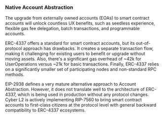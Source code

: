 ### **Native Account Abstraction**

The upgrade from externally owned accounts (EOAs) to smart contract accounts will unlock countless UX benefits, such as seedless experience, flexible gas fee delegation, batch transactions, and programmable accounts.

ERC-4337 offers a standard for smart contract accounts, but its out-of-protocol approach has drawbacks. It creates a separate transaction flow, making it challenging for existing users to benefit or upgrade without moving assets. Also, there's a significant gas overhead of ~42k for UserOperations versus ~21k for basic transactions. Finally, ERC-4337 relies on a significantly smaller set of participating nodes and non-standard RPC methods.

EIP-2938 defines a very mature alternative approach to Account Abstraction. However, it does not translate well to the architecture of ERC-4337, which is being used in production without any protocol changes. Cyber L2 is actively implementing RIP-7560 to bring smart contract accounts to first-class citizens at the protocol level with general backward compatibility to ERC-4337 ecosystems.
